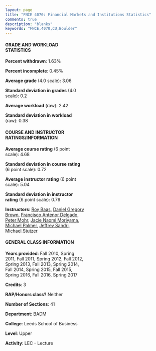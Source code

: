 ```yaml
---
layout: page
title: "FNCE 4070: Financial Markets and Institutions Statistics"
comments: true
description: "blanks"
keywords: "FNCE,4070,CU,Boulder"
---
```

<head>
<script src="https://ajax.googleapis.com/ajax/libs/jquery/2.1.3/jquery.min.js"></script>
<script src="https://dl.dropboxusercontent.com/s/pc42nxpaw1ea4o9/highcharts.js?dl=0"></script>
<!-- <script src="../assets/js/highcharts.js"></script> -->
<style type="text/css">@font-face {
	font-family: "Bebas Neue";
	src: url(https://www.filehosting.org/file/details/544349/BebasNeue Regular.otf) format("opentype");
	}
	h1.Bebas { 
		font-family: "Bebas Neue", Verdana, Tahoma;
	}
</style>
</head>
<body>
	<div id="container" style="float: right; width: 45%; height: 88%; margin-left: 2.5%; margin-right: 2.5%;"></div>
	<script language="JavaScript">
		$(document).ready(function() {
		var chart = {type: 'column'};
		var title = {text: 'Grade Distribution'};
		var xAxis = {categories: ['A','B','C','D','F'],crosshair: true};
		var yAxis = {min: 0,title: {text: 'Percentage'}};
		var tooltip = {headerFormat: '<center><b><span style="font-size:20px">{point.key}</span></b></center>',
		               pointFormat: '<td style="padding:0"><b>{point.y:.1f}%</b></td>',
		               footerFormat: '</table>',shared: true,useHTML: true};
		var plotOptions = {column: {pointPadding: 0.0,borderWidth: 0}};  
		var credits = {enabled: false};var series= [{name: 'Percent',data: [30.38,48.46,18.13,2.03,0.99,]}];
		var json = {};
		json.chart = chart;
		json.title = title;
		json.tooltip = tooltip;
		json.xAxis = xAxis;
		json.yAxis = yAxis;  
		json.series = series;
		json.plotOptions = plotOptions;  
		json.credits = credits;
		$('#container').highcharts(json);
	});
	</script>
</body>
			   
#### GRADE AND WORKLOAD STATISTICS

**Percent withdrawn**: 1.63%

**Percent incomplete**: 0.45%

**Average grade** (4.0 scale): 3.06

**Standard deviation in grades** (4.0 scale): 0.2

**Average workload** (raw): 2.42

**Standard deviation in workload** (raw): 0.38

#### COURSE AND INSTRUCTOR RATINGS/INFORMATION

**Average course rating** (6 point scale): 4.68

**Standard deviation in course rating** (6 point scale): 0.72

**Average instructor rating** (6 point scale): 5.04

**Standard deviation in instructor rating** (6 point scale): 0.79

**Instructors**: <a href='../../instructors/Roy_Baas'>Roy Baas</a>, <a href='../../instructors/Daniel_Gregory_Brown'>Daniel Gregory Brown</a>, <a href='../../instructors/Francisco_Antenor_Delgado'>Francisco Antenor Delgado</a>, <a href='../../instructors/Peter_Mohr'>Peter Mohr</a>, <a href='../../instructors/Jacie_Naomi_Moriyama'>Jacie Naomi Moriyama</a>, <a href='../../instructors/Michael_Palmer'>Michael Palmer</a>, <a href='../../instructors/Jeffrey_Sandri'>Jeffrey Sandri</a>, <a href='../../instructors/Michael_Stutzer'>Michael Stutzer</a>

#### GENERAL CLASS INFORMATION

**Years provided**: Fall 2010, Spring 2011, Fall 2011, Spring 2012, Fall 2012, Spring 2013, Fall 2013, Spring 2014, Fall 2014, Spring 2015, Fall 2015, Spring 2016, Fall 2016, Spring 2017

**Credits**: 3

**RAP/Honors class?** Neither

**Number of Sections**: 41

**Department**: BADM

**College**: Leeds School of Business

**Level**: Upper

**Activity**: LEC - Lecture

